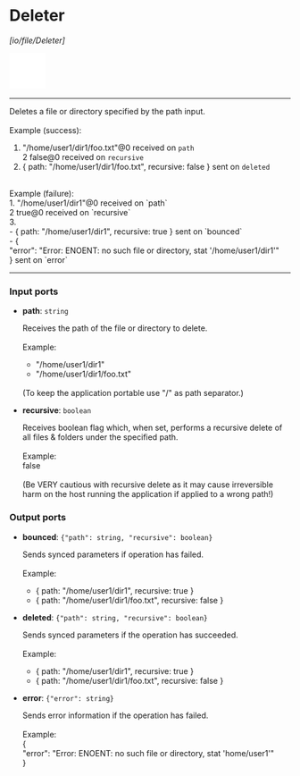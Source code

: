 # Deleter

_[io/file/Deleter]_

![icon](</assets/icons/b63b05e2-5e2f-45a1-a3e3-10a749d05b96.png>)

---

Deletes a file or directory specified by the path input.<br>
<br>
Example (success):<br>
1. "/home/user1/dir1/foo.txt"@0 received on `path`<br>
2 false@0 received on `recursive`<br>
3. { path: "/home/user1/dir1/foo.txt", recursive: false } sent on `deleted`<br>
<br>
Example (failure): <br>
1. "/home/user1/dir1"@0 received on `path`<br>
2 true@0 received on `recursive`<br>
3.<br>
- { path: "/home/user1/dir1", recursive: true } sent on `bounced`<br>
- {<br>
  "error": "Error: ENOENT: no such file or directory, stat '/home/user1/dir1'"<br>
} sent on `error`<br>

---

### Input ports

* __path__: ` string `

    Receives the path of the file or directory to delete.<br>
    <br>
    Example:<br>
    - "/home/user1/dir1"<br>
    - "/home/user1/dir1/foo.txt"<br>
    <br>
    (To keep the application portable use "/" as path separator.)<br>


* __recursive__: ` boolean `

    Receives boolean flag which, when set, performs a recursive delete of all files & folders under the specified path.<br>
    <br>
    Example:<br>
    false<br>
    <br>
    (Be VERY cautious with recursive delete as it may cause irreversible harm on the host running the application if applied to a wrong path!)<br>

### Output ports

* __bounced__: ` {"path": string, "recursive": boolean} `

    Sends synced parameters if operation has failed.<br>
    <br>
    Example:<br>
    - { path: "/home/user1/dir1", recursive: true }<br>
    - { path: "/home/user1/dir1/foo.txt", recursive: false }<br>


* __deleted__: ` {"path": string, "recursive": boolean} `

    Sends synced parameters if the operation has succeeded.<br>
    <br>
    Example:<br>
    - { path: "/home/user1/dir1", recursive: true }<br>
    - { path: "/home/user1/dir1/foo.txt", recursive: false }<br>


* __error__: ` {"error": string} `

    Sends error information if the operation has failed.<br>
    <br>
    Example: <br>
    {<br>
      "error": "Error: ENOENT: no such file or directory, stat 'home/user1'"<br>
    }<br>

